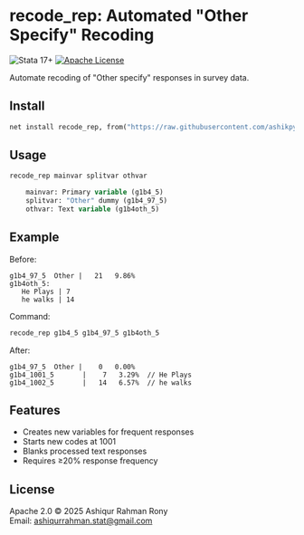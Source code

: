 

# recode_rep: Automated "Other Specify" Recoding

![Stata 17+](https://img.shields.io/badge/Stata-≥17.0-blue)
[![Apache License](https://img.shields.io/badge/License-Apache%202.0-green)](LICENSE)

Automate recoding of "Other specify" responses in survey data.

## Install
```stata
net install recode_rep, from("https://raw.githubusercontent.com/ashikpydev/recode_rep/main/") replace
```

## Usage
```stata
recode_rep mainvar splitvar othvar

    mainvar: Primary variable (g1b4_5)
    splitvar: "Other" dummy (g1b4_97_5)
    othvar: Text variable (g1b4oth_5)
```

## Example

Before:

```
g1b4_97_5  Other |   21   9.86%
g1b4oth_5:
   He Plays | 7
   he walks | 14
```

Command:
```stata
recode_rep g1b4_5 g1b4_97_5 g1b4oth_5
```

After:

```
g1b4_97_5  Other |    0   0.00%
g1b4_1001_5       |    7   3.29%  // He Plays
g1b4_1002_5       |   14   6.57%  // he walks
```

## Features

- Creates new variables for frequent responses
- Starts new codes at 1001
- Blanks processed text responses
- Requires ≥20% response frequency

## License

Apache 2.0 © 2025 Ashiqur Rahman Rony  
Email: ashiqurrahman.stat@gmail.com

